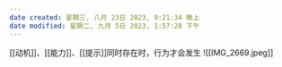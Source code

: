 ```yaml
---
date created: 星期三, 八月 23日 2023, 9:21:34 晚上
date modified: 星期二, 九月 5日 2023, 1:57:28 下午
---
```

[[动机]]、[[能力]]、[[提示]]同时存在时，行为才会发生
![[IMG_2669.jpeg]]